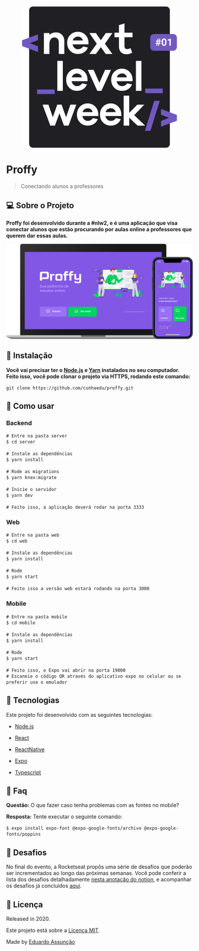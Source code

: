 <p align="center">
   <img src=".github/logo.svg"/>
</p>

# Proffy

> Conectando alunos a professores

## :computer: Sobre o Projeto

**Proffy foi desenvolvido durante a #nlw2, e é uma aplicação que visa conectar alunos que estão procurando por aulas online a professores que querem dar essas aulas.**

<p align="center">
   <img src=".github/proffy.svg"/>
</p>

## :construction_worker: Instalação

**Você vai precisar ter o [Node.js](https://nodejs.org/en/download/) e [Yarn](https://yarnpkg.com/) instalados no seu computador. Feito isso, você pode clonar o projeto via HTTPS, rodando este comando:** 

```
git clone https://github.com/cunhaedu/proffy.git
```

## :runner: Como usar

### Backend

```
# Entre na pasta server
$ cd server

# Instale as dependências
$ yarn install

# Rode as migrations
$ yarn knex:migrate

# Inicie o servidor
$ yarn dev

# Feito isso, a aplicação deverá rodar na porta 3333
```

### Web

```
# Entre na pasta web
$ cd web

# Instale as dependências
$ yarn install

# Rode 
$ yarn start

# Feito isso a versão web estará rodando na porta 3000
```



### Mobile

```
# Entre na pasta mobile
$ cd mobile

# Instale as dependências
$ yarn install

# Rode 
$ yarn start

# Feito isso, o Expo vai abrir na porta 19000
# Escaneie o código QR através do aplicativo expo no celular ou se preferir use o emulador
```

## :rocket:  Tecnologias

Este projeto foi desenvolvido com as seguintes tecnologias:

* [Node.js](https://nodejs.org/en/download/)

* [React](https://pt-br.reactjs.org/)

* [ReactNative](https://reactnative.dev/)

* [Expo](https://expo.io/)
* [Typescript](https://www.typescriptlang.org/)


## :postbox: Faq


**Questão:** O que fazer caso tenha problemas com as fontes no mobile?

**Resposta:** Tente executar o seguinte comando:

```
$ expo install expo-font @expo-google-fonts/archivo @expo-google-fonts/poppins
```

## :rocket: Desafios

No final do evento, a Rocketseat propôs uma série de desafios que poderão ser incrementados ao longo das 
próximas semanas. Você pode conferir a lista dos desafios detalhadamente [nesta anotação do notion](https://www.notion.so/Vers-o-2-0-Proffy-eefca1b981694cd0a895613bc6235970), e acompanhar os desafios já concluídos [aqui](https://github.com/cunhaedu/proffy/tree/master/challenges.md).

## :closed_book: Licença

Released in 2020.

Este projeto está sobre a [Licença MIT](https://github.com/cunhaedu/proffy/tree/master/LICENSE).

Made by [Eduardo Assunção](https://github.com/cunhaedu)
